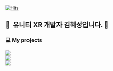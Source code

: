 [![Hits](https://hits.seeyoufarm.com/api/count/incr/badge.svg?url=https%3A%2F%2Fgithub.com%2Fmass1129&count_bg=%2379C83D&title_bg=%23555555&icon=&icon_color=%23E7E7E7&title=hits&edge_flat=false)](https://hits.seeyoufarm.com)
## 👋 &nbsp;유니티 XR 개발자 김혜성입니다. 👋
<h3>💻 My projects</h3>
  <a href="https://github.com/mass1129/RETAKE" ><img src="https://img.shields.io/badge/Github-Retake-red?style=for-the-badge&logo=GitHub&logoColor=white&link=https://github.com/mass1129/RETAKE"></a>
  <br>
  <a href="https://github.com/mass1129/DeadRising" ><img src="https://img.shields.io/badge/Github-DeadRising-blue?style=for-the-badge&logo=GitHub&logoColor=white&link=https://github.com/mass1129/DeadRising"></a>
  <br>
  <a href="https://github.com/mass1129/EVOLVE" ><img src="https://img.shields.io/badge/Github-EVOLVE-green?style=for-the-badge&logo=GitHub&logoColor=white&link=https://github.com/mass1129/EVOLVE"></a>





<!--
**mass1129/mass1129** is a ✨ _special_ ✨ repository because its `README.md` (this file) appears on your GitHub profile.

Here are some ideas to get you started:

- 🔭 I’m currently working on ...
- 🌱 I’m currently learning ...
- 👯 I’m looking to collaborate on ...
- 🤔 I’m looking for help with ...
- 💬 Ask me about ...
- 📫 How to reach me: ...
- 😄 Pronouns: ...
- ⚡ Fun fact: ...
-->
